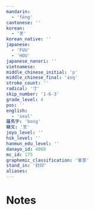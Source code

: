 ```yaml
---
mandarin:
  - 'fēng'
cantonese: ''
korean:
  - '봉'
korean_native: ''
japanese:
  - 'FUU'
  - 'HOU'
japanese_nanori: ''
vietnamese:
middle_chinese_initial: 'p'
middle_chinese_final: 'ɨoŋ'
stroke_count: ''
radical: '寸'
skip_number: '1-6-3'
grade_level: 4
pos: ''
english:
  - 'seal'
羅馬字: 'bong'
韓文: '봉'
joyo_level: ''
hsk_level: ''
hanmun_edu_level: ''
danayo_id: 4080
mc_id: 175
graphemic_classification: '會意'
stand_in: '封印'
aliases:
---
```


# Notes
